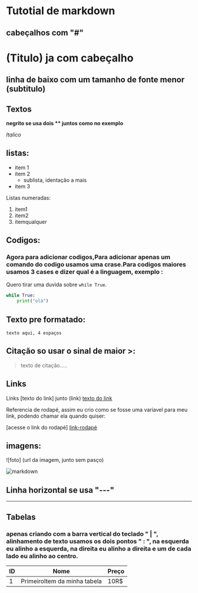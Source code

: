<h1> Tutotial de markdown </h1>

<h2> cabeçalhos com "#" </h2>


# (Titulo) ja com cabeçalho
## linha de baixo com um tamanho de fonte menor  (subtitulo)




<h2>Textos </h2>

**negrito se usa dois ** juntos como no exemplo**

_Italico_

<h2>listas: </h2>

- item 1
- item 2
  - sublista, identação a mais
- item 3


Listas numeradas:

1. item1
1. item2
1. itemqualquer

<h2>Codigos: </h2>
<h3>Agora para adicionar codigos,Para adicionar apenas um comando do codigo usamos uma crase.Para codigos maiores usamos 3 cases e dizer qual é a linguagem, exemplo : </h3>

Quero tirar uma duvida sobre `while True`.

````Python
while True:
    print("olá")
````

<h2> Texto pre formatado: </h2>
    
    texto aqui, 4 espaços


<h2>Citação so usar o sinal de maior >: </h2>

>texto de citação.....



<h2>Links </h2>

Links [texto do link] junto (link)
    [texto do link](link)

Referencia de rodapé, assim eu crio como se fosse uma variavel para meu link, podendo chamar ela quando quiser:

[acesse o link do rodapé] [link-rodapé]

[link-rodapé]: linkrodapé.com

<h2>imagens: </h2>

![foto] (url da imagem, junto sem pasço)

![markdown](https://www.google.com.br/search?q=markdown+como+fazer+github&tbm=isch&chips=q:markdown+como+fazer+github,online_chips:roteiros:D_HErSFZ8Cs%3D&hl=pt-BR&sa=X&ved=2ahUKEwjWwNfoiILzAhVTlZUCHRrcB-oQ4lYoBHoECAEQGg&biw=1119&bih=694#imgrc=ZWgR-yNSask8CM)


<h2> Linha horizontal se usa "---"</h2>

---

<h2>Tabelas </h2>
<h3> apenas criando com a barra vertical do teclado " | ", alinhamento de texto usamos os dois pontos " : ", na esquerda eu alinho a esquerda, na direita eu alinho a direita e um de cada lado eu alinho ao centro. 

| ID | Nome | Preço |
|---|:------:|-----|
|1|PrimeiroItem da minha tabela| 10R$|












